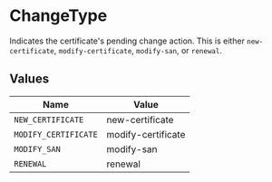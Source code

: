 # ChangeType

Indicates the certificate's pending change action. This is either `new-certificate`, `modify-certificate`, `modify-san`, or `renewal`.


## Values

| Name                 | Value                |
| -------------------- | -------------------- |
| `NEW_CERTIFICATE`    | new-certificate      |
| `MODIFY_CERTIFICATE` | modify-certificate   |
| `MODIFY_SAN`         | modify-san           |
| `RENEWAL`            | renewal              |